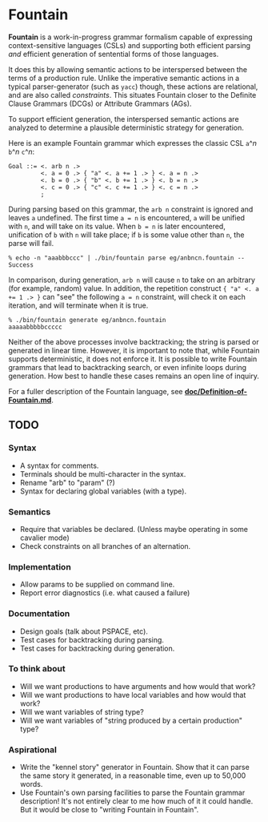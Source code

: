 Fountain
========

**Fountain** is a work-in-progress grammar formalism capable of expressing
context-sensitive languages (CSLs) and supporting both efficient parsing
_and_ efficient generation of sentential forms of those languages.

It does this by allowing semantic actions to be interspersed between
the terms of a production rule.  Unlike the imperative semantic actions in a
typical parser-generator (such as `yacc`) though, these actions are
relational, and are also called _constraints_.  This situates Fountain
closer to the Definite Clause Grammars (DCGs) or Attribute Grammars (AGs).

To support efficient generation, the interspersed semantic actions
are analyzed to determine a plausible deterministic strategy for generation.

Here is an example Fountain grammar which expresses the classic CSL
`a`^_n_ `b`^_n_ `c`^_n_:

    Goal ::= <. arb n .>
             <. a = 0 .> { "a" <. a += 1 .> } <. a = n .>
             <. b = 0 .> { "b" <. b += 1 .> } <. b = n .>
             <. c = 0 .> { "c" <. c += 1 .> } <. c = n .>
             ;

During parsing based on this grammar, the `arb n` constraint is
ignored and leaves `a` undefined.  The first time `a = n` is
encountered, `a` will be unified with `n`, and will take on its
value.  When `b = n` is later encountered, unification of `b`
with `n` will take place; if `b` is some value other than `n`,
the parse will fail.

    % echo -n "aaabbbccc" | ./bin/fountain parse eg/anbncn.fountain --
    Success

In comparison, during generation, `arb n` will cause `n` to take on
an arbitrary (for example, random) value.  In addition, the
repetition construct `{ "a" <. a += 1 .> }` can "see" the
following `a = n` constraint, will check it on each iteration,
and will terminate when it is true.

    % ./bin/fountain generate eg/anbncn.fountain
    aaaaabbbbbccccc

Neither of the above processes involve backtracking; the string
is parsed or generated in linear time.  However, it is important to note
that, while Fountain supports deterministic, it does not enforce it.
It is possible to write Fountain grammars that lead to backtracking
search, or even infinite loops during generation.  How best to handle
these cases remains an open line of inquiry.

For a fuller description of the Fountain language, see
 **[doc/Definition-of-Fountain.md](doc/Definition-of-Fountain.md)**.

TODO
----

### Syntax

*   A syntax for comments.
*   Terminals should be multi-character in the syntax.
*   Rename "arb" to "param" (?)
*   Syntax for declaring global variables (with a type).

### Semantics

*   Require that variables be declared.  (Unless maybe operating in some cavalier mode)
*   Check constraints on all branches of an alternation.

### Implementation

*   Allow params to be supplied on command line.
*   Report error diagnostics (i.e. what caused a failure)

### Documentation

*   Design goals (talk about PSPACE, etc).
*   Test cases for backtracking during parsing.
*   Test cases for backtracking during generation.

### To think about

*   Will we want productions to have arguments and how would that work?
*   Will we want productions to have local variables and how would that work?
*   Will we want variables of string type?
*   Will we want variables of "string produced by a certain production" type?

### Aspirational

*   Write the "kennel story" generator in Fountain.  Show that
    it can parse the same story it generated, in a reasonable
    time, even up to 50,000 words.
*   Use Fountain's own parsing facilities to parse the Fountain
    grammar description!  It's not entirely clear to me how much
    of it it could handle.  But it would be close to "writing
    Fountain in Fountain".
